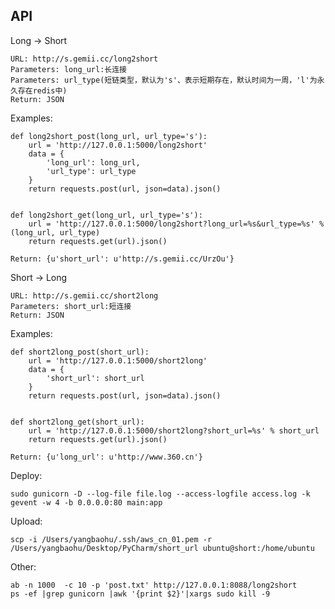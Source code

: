## API

Long -> Short

    URL: http://s.gemii.cc/long2short
    Parameters: long_url:长连接
    Parameters: url_type(短链类型，默认为's'、表示短期存在，默认时间为一周，'l'为永久存在redis中)
    Return: JSON

Examples:
    
    def long2short_post(long_url, url_type='s'):
        url = 'http://127.0.0.1:5000/long2short'
        data = {
            'long_url': long_url,
            'url_type': url_type
        }
        return requests.post(url, json=data).json()


    def long2short_get(long_url, url_type='s'):
        url = 'http://127.0.0.1:5000/long2short?long_url=%s&url_type=%s' % (long_url, url_type)
        return requests.get(url).json()
       
    Return: {u'short_url': u'http://s.gemii.cc/UrzOu'}

Short -> Long

    URL: http://s.gemii.cc/short2long
    Parameters: short_url:短连接
    Return: JSON

Examples:

    def short2long_post(short_url):
        url = 'http://127.0.0.1:5000/short2long'
        data = {
            'short_url': short_url
        }
        return requests.post(url, json=data).json()
    
    
    def short2long_get(short_url):
        url = 'http://127.0.0.1:5000/short2long?short_url=%s' % short_url
        return requests.get(url).json()
    
    Return: {u'long_url': u'http://www.360.cn'}
    

Deploy:
     
    sudo gunicorn -D --log-file file.log --access-logfile access.log -k gevent -w 4 -b 0.0.0.0:80 main:app

Upload:
     
    scp -i /Users/yangbaohu/.ssh/aws_cn_01.pem -r /Users/yangbaohu/Desktop/PyCharm/short_url ubuntu@short:/home/ubuntu

Other:
    
    ab -n 1000  -c 10 -p 'post.txt' http://127.0.0.1:8088/long2short
    ps -ef |grep gunicorn |awk '{print $2}'|xargs sudo kill -9